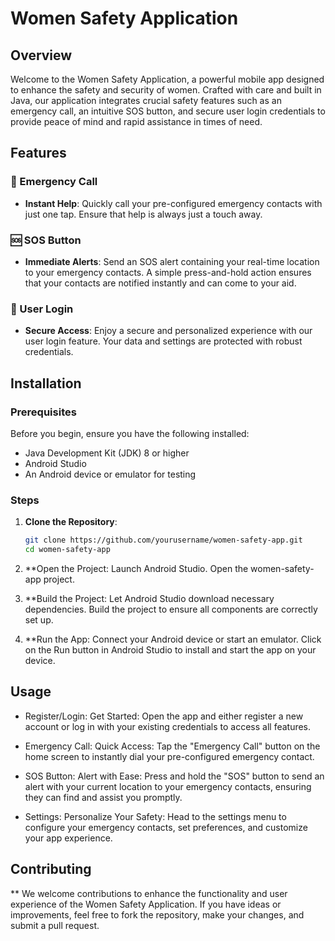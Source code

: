 # Women Safety Application

## Overview

Welcome to the Women Safety Application, a powerful mobile app designed to enhance the safety and security of women. Crafted with care and built in Java, our application integrates crucial safety features such as an emergency call, an intuitive SOS button, and secure user login credentials to provide peace of mind and rapid assistance in times of need.

## Features

### 🚨 Emergency Call
- **Instant Help**: Quickly call your pre-configured emergency contacts with just one tap. Ensure that help is always just a touch away.

### 🆘 SOS Button
- **Immediate Alerts**: Send an SOS alert containing your real-time location to your emergency contacts. A simple press-and-hold action ensures that your contacts are notified instantly and can come to your aid.

### 🔐 User Login
- **Secure Access**: Enjoy a secure and personalized experience with our user login feature. Your data and settings are protected with robust credentials.

## Installation

### Prerequisites

Before you begin, ensure you have the following installed:
- Java Development Kit (JDK) 8 or higher
- Android Studio
- An Android device or emulator for testing

### Steps

1. **Clone the Repository**:
   ```bash
   git clone https://github.com/yourusername/women-safety-app.git
   cd women-safety-app

2. **Open the Project:
Launch Android Studio.
Open the women-safety-app project.

3. **Build the Project:
Let Android Studio download necessary dependencies.
Build the project to ensure all components are correctly set up.

4. **Run the App:
Connect your Android device or start an emulator.
Click on the Run button in Android Studio to install and start the app on your device.

## Usage
* Register/Login:
Get Started: Open the app and either register a new account or log in with your existing credentials to access all features.

* Emergency Call:
Quick Access: Tap the "Emergency Call" button on the home screen to instantly dial your pre-configured emergency contact.

* SOS Button:
Alert with Ease: Press and hold the "SOS" button to send an alert with your current location to your emergency contacts, ensuring they can find and assist you promptly.

* Settings:
Personalize Your Safety: Head to the settings menu to configure your emergency contacts, set preferences, and customize your app experience.

## Contributing
** We welcome contributions to enhance the functionality and user experience of the Women Safety Application. If you have ideas or improvements, feel free to fork the repository, make your changes, and submit a pull request.




